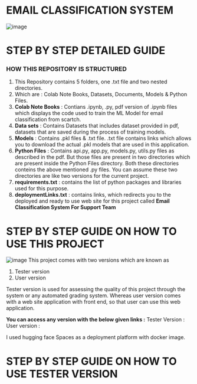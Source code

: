 # EMAIL CLASSIFICATION SYSTEM
![image](https://github.com/user-attachments/assets/550d2104-f3b4-42ca-8d25-30a763b04b18)
# STEP BY STEP DETAILED GUIDE
### HOW THIS REPOSITORY IS STRUCTURED
1. This Repository contains 5 folders, one .txt file and two nested directories.
2. Which are : Colab Note Books, Datasets, Documents, Models & Python Files.
3. **Colab Note Books** : Contians .ipynb, .py, pdf version of .ipynb files which displays the code used to train the ML Model for email classification from scartch.
4. **Data sets** : Contains Datasets that includes dataset provided in pdf, datasets that are saved during the process of training models.
5. **Models** : Contains .pkl files & .txt file. .txt file contains links which allows you to download the actual .pkl models that are used in this application.
6. **Python Files** : Contains api.py, app.py, models.py, utils.py files as described in the pdf. But those files are present in two directories which are present inside the Python Files directory. Both these directories conteins the above mentioned .py files. You can assume these two directories are like two versions for the current project.
7. **requirements.txt** : contains the list of python packages and libraries used for this purpose.
8. **deploymentLinks.txt** : contains links, which redirects you to the deployed and ready to use web site for this project called **Email Classification System For Support Team**

# STEP BY STEP GUIDE ON HOW TO USE THIS PROJECT
![image](https://github.com/user-attachments/assets/a7c9ce4b-4da0-4d5f-87a9-14280984347a)
This project comes with two versions which are known as
1. Tester version
2. User version

Tester version is used for assessing the quality of this project through the system or any automated grading system. Whereas user version comes with a web site application with front end, so that user can use this web application.

**You can access any version with the below given links :**
Tester Version : <version link>
User version : <version link>

I used hugging face Spaces as a deployment platform with docker image.

# STEP BY STEP GUIDE ON HOW TO USE TESTER VERSION
